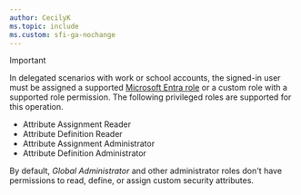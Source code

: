 ```yaml
---
author: CecilyK
ms.topic: include
ms.custom: sfi-ga-nochange
---
```


> [!IMPORTANT]
> In delegated scenarios with work or school accounts, the signed-in user must be assigned a supported [Microsoft Entra role](/entra/identity/role-based-access-control/permissions-reference?toc=%2Fgraph%2Ftoc.json) or a custom role with a supported role permission. The following privileged roles are supported for this operation.
>
> - Attribute Assignment Reader
> - Attribute Definition Reader
> - Attribute Assignment Administrator
> - Attribute Definition Administrator
>
> By default, *Global Administrator* and other administrator roles don't have permissions to read, define, or assign custom security attributes.